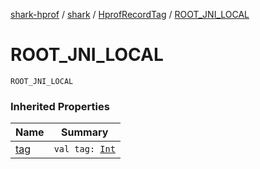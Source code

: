[shark-hprof](../../index.md) / [shark](../index.md) / [HprofRecordTag](index.md) / [ROOT_JNI_LOCAL](./-r-o-o-t_-j-n-i_-l-o-c-a-l.md)

# ROOT_JNI_LOCAL

`ROOT_JNI_LOCAL`

### Inherited Properties

| Name | Summary |
|---|---|
| [tag](tag.md) | `val tag: `[`Int`](https://kotlinlang.org/api/latest/jvm/stdlib/kotlin/-int/index.html) |
